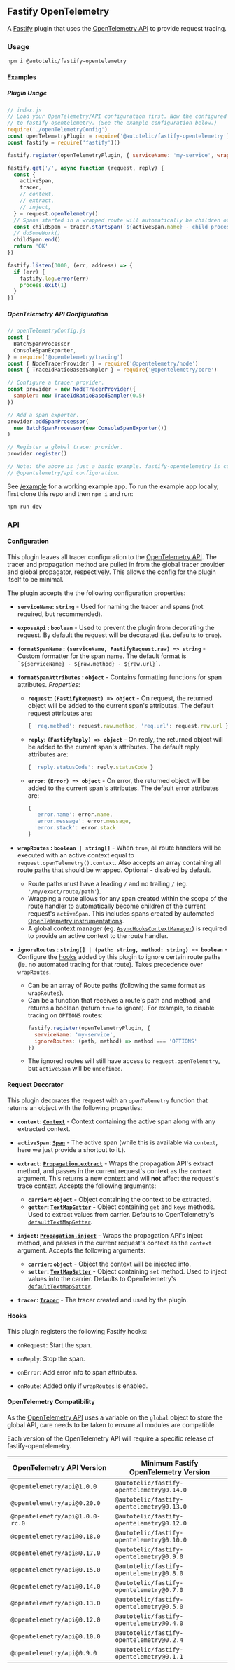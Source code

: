 ## Fastify OpenTelemetry

A [Fastify] plugin that uses the [OpenTelemetry API] to provide request tracing.

### Usage
```sh
npm i @autotelic/fastify-opentelemetry
```
#### Examples

##### Plugin Usage
```js
// index.js
// Load your OpenTelemetry/API configuration first. Now the configured SDK will be available
// to fastify-opentelemetry. (See the example configuration below.)
require('./openTelemetryConfig')
const openTelemetryPlugin = require('@autotelic/fastify-opentelemetry')
const fastify = require('fastify')()

fastify.register(openTelemetryPlugin, { serviceName: 'my-service', wrapRoutes: true })

fastify.get('/', async function (request, reply) {
  const {
    activeSpan,
    tracer,
    // context,
    // extract,
    // inject,
  } = request.openTelemetry()
  // Spans started in a wrapped route will automatically be children of the activeSpan.
  const childSpan = tracer.startSpan(`${activeSpan.name} - child process`)
  // doSomeWork()
  childSpan.end()
  return 'OK'
})

fastify.listen(3000, (err, address) => {
  if (err) {
    fastify.log.error(err)
    process.exit(1)
  }
})
```

##### OpenTelemetry API Configuration
```js
// openTelemetryConfig.js
const {
  BatchSpanProcessor
  ConsoleSpanExporter,
} = require('@opentelemetry/tracing')
const { NodeTracerProvider } = require('@opentelemetry/node')
const { TraceIdRatioBasedSampler } = require('@opentelemetry/core')

// Configure a tracer provider.
const provider = new NodeTracerProvider({
  sampler: new TraceIdRatioBasedSampler(0.5)
})

// Add a span exporter.
provider.addSpanProcessor(
  new BatchSpanProcessor(new ConsoleSpanExporter())
)

// Register a global tracer provider.
provider.register()

// Note: the above is just a basic example. fastify-opentelemetry is compatible with any
// @opentelemetry/api configuration.
```

See [/example](./example/index.js) for a working example app. To run the example app locally, first clone this repo and then `npm i` and run:

```sh
npm run dev
```

### API

#### Configuration

This plugin leaves all tracer configuration to the [OpenTelemetry API]. The tracer and propagation method are pulled in from the global tracer provider and global propagator, respectively. This allows the config for the plugin itself to be minimal.

The plugin accepts the the following configuration properties:
  - **`serviceName`: `string`** - Used for naming the tracer and spans (not required, but recommended).

  - **`exposeApi` : `boolean`** - Used to prevent the plugin from decorating the request. By default the request will be decorated (i.e. defaults to `true`).

  - **`formatSpanName` : `(serviceName, FastifyRequest.raw) => string`** - Custom formatter for the span name. The default format is ``` `${serviceName} - ${raw.method} - ${raw.url}` ```.

  - **`formatSpanAttributes` : `object`** - Contains formatting functions for span attributes. *Properties*:
    - **`request`: `(FastifyRequest) => object`** - On request, the returned object will be added to the current span's attributes. The default request attributes are:
      ```js
      { 'req.method': request.raw.method, 'req.url': request.raw.url }
      ```
    - **`reply`: `(FastifyReply) => object`** - On reply, the returned object will be added to the current span's attributes. The default reply attributes are:
      ```js
      { 'reply.statusCode': reply.statusCode }
      ```
    - **`error`: `(Error) => object`** - On error, the returned object will be added to the current span's attributes. The default error attributes are:
      ```js
      {
        'error.name': error.name,
        'error.message': error.message,
        'error.stack': error.stack
      }
      ```

  - **`wrapRoutes` : `boolean | string[]`** - When `true`, all route handlers will be executed with an active context equal to `request.openTelemetry().context`. Also accepts an array containing all route paths that should be wrapped. Optional - disabled by default.
    - Route paths must have a leading `/` and no trailing `/` (eg. `'/my/exact/route/path'`).
    - Wrapping a route allows for any span created within the scope of the route handler to automatically become children of the current request's `activeSpan`. This includes spans created by automated [OpenTelemetry instrumentations].
    - A global context manager (eg. [`AsyncHooksContextManager`]) is required to provide an active context to the route handler.

  - **`ignoreRoutes` : `string[] | (path: string, method: string) => boolean`** - Configure the [hooks](#hooks) added by this plugin to ignore certain route paths (ie. no automated tracing for that route). Takes precedence over `wrapRoutes`.
    - Can be an array of Route paths (following the same format as `wrapRoutes`).
    - Can be a function that receives a route's path and method, and returns a boolean (return `true` to ignore). For example, to disable tracing on `OPTIONS` routes:
      ```js
      fastify.register(openTelemetryPlugin, {
        serviceName: 'my-service',
        ignoreRoutes: (path, method) => method === 'OPTIONS'
      })
      ```
    - The ignored routes will still have access to `request.openTelemetry`, but `activeSpan` will be `undefined`.

#### Request Decorator

This plugin decorates the request with an `openTelemetry` function that returns an object with the following properties:
  - **`context`: [`Context`]** - Context containing the active span along with any extracted context.

  - **`activeSpan`: [`Span`]** - The active span (while this is available via `context`, here we just provide a shortcut to it.).

  - **`extract`: [`Propagation.extract`]** - Wraps the propagation API's extract method, and passes in the current request's context as the `context` argument. This returns a new context and will **not** affect the request's trace context. Accepts the following arguments:
    - **`carrier`: `object`** - Object containing the context to be extracted.
    - **`getter`: [`TextMapGetter`]** - Object containing `get` and `keys` methods. Used to extract values from carrier. Defaults to OpenTelemetry's [`defaultTextMapGetter`].

  - **`inject`: [`Propagation.inject`]** - Wraps the propagation API's inject method, and passes in the current request's context as the `context` argument. Accepts the following arguments:
    - **`carrier`: `object`** - Object the context will be injected into.
    - **`setter`: [`TextMapSetter`]** - Object containing `set` method. Used to inject values into the carrier. Defaults to OpenTelemetry's [`defaultTextMapSetter`].

  - **`tracer`: [`Tracer`]** - The tracer created and used by the plugin.

#### Hooks

This plugin registers the following Fastify hooks:

 - `onRequest`: Start the span.

 - `onReply`: Stop the span.

 - `onError`: Add error info to span attributes.

 - `onRoute`: Added only if `wrapRoutes` is enabled.

#### OpenTelemetry Compatibility

As the [OpenTelemetry API](https://github.com/open-telemetry/opentelemetry-js-api#version-compatibility) uses a
variable on the `global` object to store the global API, care needs to be taken to ensure all modules are compatible.

Each version of the OpenTelemetry API will require a specific release of fastify-opentelemetry.

| OpenTelemetry API Version       | Minimum Fastify OpenTelemetry Version      |
| ------------------------------- | ------------------------------------------ |
| `@opentelemetry/api@1.0.0`      |  `@autotelic/fastify-opentelemetry@0.14.0` |
| `@opentelemetry/api@0.20.0`     |  `@autotelic/fastify-opentelemetry@0.13.0` |
| `@opentelemetry/api@1.0.0-rc.0` |  `@autotelic/fastify-opentelemetry@0.12.0` |
| `@opentelemetry/api@0.18.0`     |  `@autotelic/fastify-opentelemetry@0.10.0` |
| `@opentelemetry/api@0.17.0`     |  `@autotelic/fastify-opentelemetry@0.9.0`  |
| `@opentelemetry/api@0.15.0`     |  `@autotelic/fastify-opentelemetry@0.8.0`  |
| `@opentelemetry/api@0.14.0`     |  `@autotelic/fastify-opentelemetry@0.7.0`  |
| `@opentelemetry/api@0.13.0`     |  `@autotelic/fastify-opentelemetry@0.5.0`  |
| `@opentelemetry/api@0.12.0`     |  `@autotelic/fastify-opentelemetry@0.4.0`  |
| `@opentelemetry/api@0.10.0`     |  `@autotelic/fastify-opentelemetry@0.2.4`  |
| `@opentelemetry/api@0.9.0`      |  `@autotelic/fastify-opentelemetry@0.1.1`  |

[Fastify]: https://fastify.io
[OpenTelemetry API]: https://github.com/open-telemetry/opentelemetry-js-api
[`Context`]: https://open-telemetry.github.io/opentelemetry-js/interfaces/context.html
[`Propagation.extract`]: https://open-telemetry.github.io/opentelemetry-js/classes/propagationapi.html#extract
[`Propagation.inject`]: https://open-telemetry.github.io/opentelemetry-js/classes/propagationapi.html#inject
[`Span`]: https://open-telemetry.github.io/opentelemetry-js/interfaces/span.html
[`Tracer`]: https://open-telemetry.github.io/opentelemetry-js/interfaces/tracer.html
[`TextMapGetter`]: https://open-telemetry.github.io/opentelemetry-js/interfaces/textmapgetter.html
[`defaultTextMapGetter`]: https://open-telemetry.github.io/opentelemetry-js/globals.html#defaulttextmapgetter
[`TextMapSetter`]: https://open-telemetry.github.io/opentelemetry-js/interfaces/textmapsetter.html
[`defaultTextMapSetter`]: https://open-telemetry.github.io/opentelemetry-js/globals.html#defaulttextmapsetter
[OpenTelemetry instrumentations]: https://github.com/open-telemetry/opentelemetry-js#node-instrumentations--plugins
[`AsyncHooksContextManager`]: https://github.com/open-telemetry/opentelemetry-js/tree/main/packages/opentelemetry-context-async-hooks
